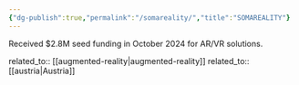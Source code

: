 ```yaml
---
{"dg-publish":true,"permalink":"/somareality/","title":"SOMAREALITY"}
---
```



Received $2.8M seed funding in October 2024 for AR/VR solutions.

related_to:: [[augmented-reality\|augmented-reality]]
related_to:: [[austria\|Austria]]
